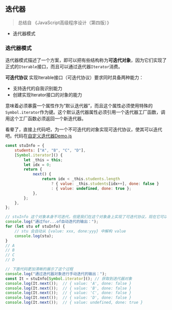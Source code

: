 ## 迭代器
> 总结自 《JavaScript高级程序设计（第四版）》

- 迭代器模式


### 迭代器模式
迭代器模式描述了一个方案，即可以把有些结构称为**可迭代对象**，因为它们实现了正式的`Iterable`接口，而且可以通过迭代器`Iterator`消费。

**可迭代协议**
实现Iterable接口（可迭代协议）要求同时具备两种能力：
- 支持迭代的自我识别能力
- 创建实现Iterator接口的对象的能力
  
意味着必须暴露一个属性作为“默认迭代器”，而且这个属性必须使用特殊的`Symbol.iterator`作为键。这个默认迭代器属性必须引用一个迭代器工厂函数，调用这个工厂函数必须返回一个新迭代器。

看晕了，直接上代码吧，为一个不可迭代的对象实现可迭代协议，使其可以迭代吧。代码在[自定义迭代器Demo.js](./%E8%87%AA%E5%AE%9A%E4%B9%89%E8%BF%AD%E4%BB%A3%E5%99%A8Demo.js)
```javascript
const stuInfo = {
	students: ["A", "B", "C", "D"],
	[Symbol.iterator]() {
		let _this = this;
		let idx = 0;
		return {
			next() {
				return idx < _this.students.length
					? { value: _this.students[idx++], done: false }
					: { value: undefined, done: true };
			},
		};
	},
};

// stuInfo 这个对象本身不可迭代，但是我们在这个对象身上实现了可迭代协议，现在它可以被迭代了
console.log("通过for...of自动迭代的输出：");
for (let stu of stuInfo) {
	// stu 会自动从 {value: xxx, done:yyy} 中解构 value
	console.log(stu);
}
// A
// B
// C
// D

// 下面代码更加清晰的展示了这个过程
console.log("通过迭代器对象进行手动迭代的输出：");
const It = stuInfo[Symbol.iterator](); // 获取到迭代器对象
console.log(It.next());  // { value: 'A', done: false }
console.log(It.next());  // { value: 'B', done: false }
console.log(It.next());  // { value: 'C', done: false }
console.log(It.next());  // { value: 'D', done: false }
console.log(It.next());  // { value: undefined, done: true }
```